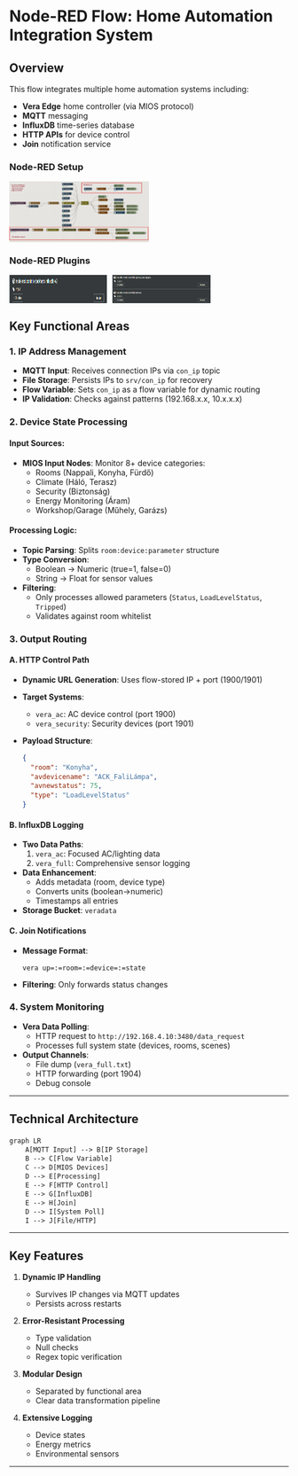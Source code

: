 
# **Node-RED Flow: Home Automation Integration System**

## **Overview**
This flow integrates multiple home automation systems including:
- **Vera Edge** home controller (via MIOS protocol)
- **MQTT** messaging
- **InfluxDB** time-series database
- **HTTP APIs** for device control
- **Join** notification service


### Node-RED Setup
<div style="display: flex; gap: 10px;">
  <img src="docs/images/nodered_full.png" alt="nodered" width="50%"/>
</div>

### Node-RED Plugins
<div style="display: flex; gap: 10px;">
  <img src="/docs/images/nr_plugin1.png" alt="Plugin 1" width="35%"/>
  <img src="docs/images/nr_plugin2.png" alt="Plugin 2" width="35%"/>
</div>


## **Key Functional Areas**

### **1. IP Address Management**
- **MQTT Input**: Receives connection IPs via `con_ip` topic
- **File Storage**: Persists IPs to `srv/con_ip` for recovery
- **Flow Variable**: Sets `con_ip` as a flow variable for dynamic routing
- **IP Validation**: Checks against patterns (192.168.x.x, 10.x.x.x)

### **2. Device State Processing**
#### **Input Sources:**
- **MIOS Input Nodes**: Monitor 8+ device categories:
  - Rooms (Nappali, Konyha, Fürdő)
  - Climate (Háló, Terasz)
  - Security (Biztonság)
  - Energy Monitoring (Áram)
  - Workshop/Garage (Műhely, Garázs)

#### **Processing Logic:**
- **Topic Parsing**: Splits `room:device:parameter` structure
- **Type Conversion**:
  - Boolean → Numeric (true=1, false=0)
  - String → Float for sensor values
- **Filtering**:
  - Only processes allowed parameters (`Status`, `LoadLevelStatus`, `Tripped`)
  - Validates against room whitelist

### **3. Output Routing**
#### **A. HTTP Control Path**
- **Dynamic URL Generation**: Uses flow-stored IP + port (1900/1901)
- **Target Systems**:
  - `vera_ac`: AC device control (port 1900)
  - `vera_security`: Security devices (port 1901)
- **Payload Structure**:

  ```json
  {
    "room": "Konyha",
    "avdevicename": "ACK_FaliLámpa",
    "avnewstatus": 75,
    "type": "LoadLevelStatus"
  }
  ```

#### **B. InfluxDB Logging**
- **Two Data Paths**:
  1. `vera_ac`: Focused AC/lighting data
  2. `vera_full`: Comprehensive sensor logging
- **Data Enhancement**:
  - Adds metadata (room, device type)
  - Converts units (boolean→numeric)
  - Timestamps all entries
- **Storage Bucket**: `veradata` 

#### **C. Join Notifications**
- **Message Format**:
  ```
  vera up=:=room=:=device=:=state
  ```
- **Filtering**: Only forwards status changes

### **4. System Monitoring**
- **Vera Data Polling**:
  - HTTP request to `http://192.168.4.10:3480/data_request`
  - Processes full system state (devices, rooms, scenes)
- **Output Channels**:
  - File dump (`vera_full.txt`)
  - HTTP forwarding (port 1904)
  - Debug console

---

## **Technical Architecture**
```mermaid
graph LR
    A[MQTT Input] --> B[IP Storage]
    B --> C[Flow Variable]
    C --> D[MIOS Devices]
    D --> E[Processing]
    E --> F[HTTP Control]
    E --> G[InfluxDB]
    E --> H[Join]
    D --> I[System Poll]
    I --> J[File/HTTP]
```

---

## **Key Features**
1. **Dynamic IP Handling**
   - Survives IP changes via MQTT updates
   - Persists across restarts

2. **Error-Resistant Processing**
   - Type validation
   - Null checks
   - Regex topic verification

3. **Modular Design**
   - Separated by functional area
   - Clear data transformation pipeline

4. **Extensive Logging**
   - Device states
   - Energy metrics
   - Environmental sensors

---
